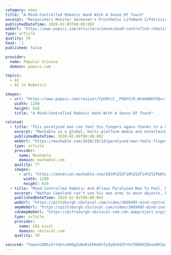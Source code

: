 ```yaml
---
category: news
title: "A Mind-Controlled Robotic Hand With A Sense Of Touch"
excerpt: "Researchers Monitor Sørensen's Prosthetic LifeHand 2/Patrizia Tocci He could even adjust his grip as needed, all from his robotic sense of touch. \"What we did was to provide this tactile ..."
publishedDateTime: 2020-02-05T00:00:00Z
webUrl: "https://www.popsci.com/article/science/mind-controlled-robotic-hand-sense-touch?loc=recent&lnk=2&con=a-mindcontrolled-robotic-hand-with-a-sense-of-touch"
type: article
quality: 39
heat: -1
published: false

provider:
  name: Popular Science
  domain: popsci.com

topics:
  - AI
  - AI in Robotics

images:
  - url: "https://www.popsci.com/resizer/fpU9tcI__P5BYCC0_WtmmQNOfOQ=/1200x628/smart/arc-anglerfish-arc2-prod-bonnier.s3.amazonaws.com/public/NSO6ZVCP43CLCPK3A4UYAJGYFA.jpg"
    width: 1200
    height: 628
    title: "A Mind-Controlled Robotic Hand With A Sense Of Touch"

related:
  - title: "This paralyzed man can feel his fingers again thanks to a mind-controlled robotic arm"
    excerpt: "Mashable is a global, multi-platform media and entertainment company. Powered by its own proprietary technology, Mashable is the go-to source for tech, digital culture and entertainment content ..."
    publishedDateTime: 2020-02-09T00:00:00Z
    webUrl: "https://mashable.com/2016/10/14/paralyzed-man-feels-fingers-again/"
    type: article
    provider:
      name: Mashable
      domain: mashable.com
    quality: 77
    images:
      - url: "https://mondrian.mashable.com/2016%252F10%252F14%252Fb6%252FAP_16287736330662.d3659.jpg%252F1200x630.jpg?signature=NIqfeD79B--WSLa-nz-r7U5cHZ0="
        width: 1200
        height: 630
  - title: "Mind-Controlled Robotic Arm Allows Paralyzed Man To Feel, Move Objects"
    excerpt: "Nathan Copeland can't use his own arms to move objects, he can use a robot arm just by thinking about moving it; KDKA's Dr. Maria Simbra reports. Around The Table: The Importance Of The Iowa ..."
    publishedDateTime: 2020-02-03T00:00:00Z
    webUrl: "https://pittsburgh.cbslocal.com/video/3669495-mind-controlled-robotic-arm-allows-paralyzed-man-to-feel-move-objects/"
    ampWebUrl: "https://pittsburgh.cbslocal.com/video/3669495-mind-controlled-robotic-arm-allows-paralyzed-man-to-feel-move-objects/amp/"
    cdnAmpWebUrl: "https://pittsburgh-cbslocal-com.cdn.ampproject.org/c/s/pittsburgh.cbslocal.com/video/3669495-mind-controlled-robotic-arm-allows-paralyzed-man-to-feel-move-objects/amp/"
    type: article
    provider:
      name: CBS Local
      domain: cbslocal.com
    quality: 39

secured: "FqxevUZNSi5+Yqtni4H6gZu6w9iEhKeOvTydyQnO42f+VnT6BdV2Qusm8K3w2q7dLWNySNQhO1JslKdmbfcjsF30Y1VTJY1Rg9NmBdIYWFInpBi8viS35ui+G8VI5hHkf7QRdCnrHQjNAxOCTusfhKNSinej4yExP7QRY+hzv+snMREfcxSGpqbW5IYGdHHRh8fBl0UHe9zTp+6JnmSEFe5X+6eClzN1TkrkDgndgvp8IurmIJ/Av+MTVIYTXWHN1854NA0Sc7uudLUzqtwBvS5rHhilZ6hx59Qsg5fD6Vcfp2SXZ3q+pGJ9aI7Xo0lg;DqKXJZx0Px3NcBfxEoMAYw=="
---
```


